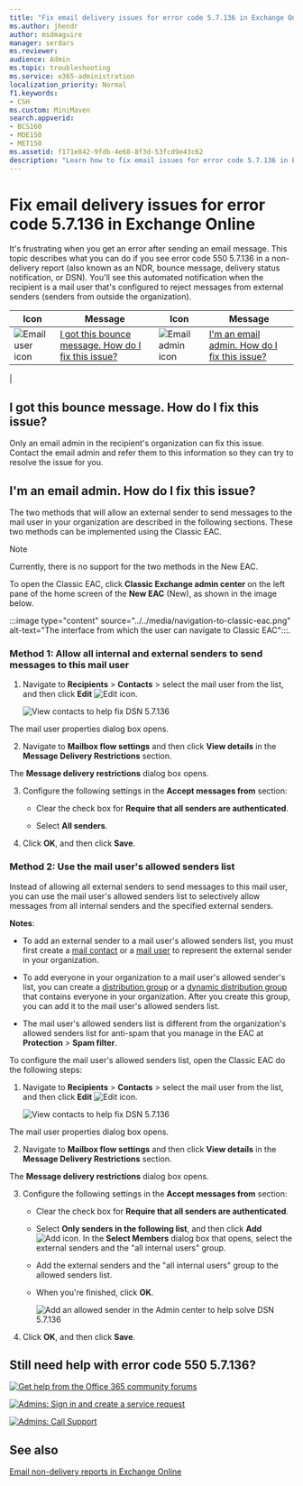 ```yaml
---
title: "Fix email delivery issues for error code 5.7.136 in Exchange Online"
ms.author: jhendr
author: msdmaguire
manager: serdars
ms.reviewer: 
audience: Admin
ms.topic: troubleshooting
ms.service: o365-administration
localization_priority: Normal
f1.keywords:
- CSH
ms.custom: MiniMaven
search.appverid:
- BCS160
- MOE150
- MET150
ms.assetid: f171e842-9fdb-4e68-8f3d-53fcd9e43c62
description: "Learn how to fix email issues for error code 5.7.136 in Exchange Online (the mail user recipient is configured to reject messages from external or unauthenticated senders)."
---
```


# Fix email delivery issues for error code 5.7.136 in Exchange Online

It's frustrating when you get an error after sending an email message. This topic describes what you can do if you see error code 550 5.7.136 in a non-delivery report (also known as an NDR, bounce message, delivery status notification, or DSN). You'll see this automated notification when the recipient is a mail user that's configured to reject messages from external senders (senders from outside the organization).

|Icon|Message|Icon|Message|
|---|---|---|---|
|![Email user icon](../../media/31425afd-41a9-435e-aa85-6886277c369b.png)|[I got this bounce message. How do I fix this issue?](#i-got-this-bounce-message-how-do-i-fix-this-issue)|![Email admin icon](../../media/3d4c569e-b819-4a29-86b1-4b9619cf2acf.png)|[I'm an email admin. How do I fix this issue?](#im-an-email-admin-how-do-i-fix-this-issue)|
|

## I got this bounce message. How do I fix this issue?

Only an email admin in the recipient's organization can fix this issue. Contact the email admin and refer them to this information so they can try to resolve the issue for you.

## I'm an email admin. How do I fix this issue?

The two methods that will allow an external sender to send messages to the mail user in your organization are described in the following sections. These two methods can be implemented using the Classic EAC.

> [!NOTE]
> Currently, there is no support for the two methods in the New EAC.

To open the Classic EAC, click **Classic Exchange admin center** on the left pane of the home screen of the **New EAC** (New), as shown in the image below.

:::image type="content" source="../../media/navigation-to-classic-eac.png" alt-text="The interface from which the user can navigate to Classic EAC":::.

### Method 1: Allow all internal and external senders to send messages to this mail user

1. Navigate to **Recipients** \> **Contacts** > select the mail user from the list, and then click **Edit** ![Edit icon](../../media/ebd260e4-3556-4fb0-b0bb-cc489773042c.gif).

   ![View contacts to help fix DSN 5.7.136](../../media/de84fb82-f697-443b-87f6-b0621dcf8a44.png)

The mail user properties dialog box opens.

2. Navigate to **Mailbox flow settings** and then click **View details** in the **Message Delivery Restrictions** section.

The **Message delivery restrictions** dialog box opens.

3. Configure the following settings in the **Accept messages from** section:

   - Clear the check box for **Require that all senders are authenticated**.

   - Select **All senders**.

4. Click **OK**, and then click **Save**.

### Method 2: Use the mail user's allowed senders list

Instead of allowing all external senders to send messages to this mail user, you can use the mail user's allowed senders list to selectively allow messages from all internal senders and the specified external senders.

**Notes**:

- To add an external sender to a mail user's allowed senders list, you must first create a [mail contact](../../recipients-in-exchange-online/manage-mail-contacts.md) or a [mail user](../../recipients-in-exchange-online/manage-mail-users.md) to represent the external sender in your organization.

- To add everyone in your organization to a mail user's allowed sender's list, you can create a [distribution group](../../recipients-in-exchange-online/manage-distribution-groups/manage-distribution-groups.md) or a [dynamic distribution group](../../recipients-in-exchange-online/manage-dynamic-distribution-groups/manage-dynamic-distribution-groups.md) that contains everyone in your organization. After you create this group, you can add it to the mail user's allowed senders list.

- The mail user's allowed senders list is different from the organization's allowed senders list for anti-spam that you manage in the EAC at **Protection** \> **Spam filter**.

To configure the mail user's allowed senders list, open the Classic EAC do the following steps:

1. Navigate to **Recipients** \> **Contacts** > select the mail user from the list, and then click **Edit** ![Edit icon](../../media/ebd260e4-3556-4fb0-b0bb-cc489773042c.gif).

   ![View contacts to help fix DSN 5.7.136](../../media/de84fb82-f697-443b-87f6-b0621dcf8a44.png)

The mail user properties dialog box opens.

2. Navigate to **Mailbox flow settings** and then click **View details** in the **Message Delivery Restrictions** section.

The **Message delivery restrictions** dialog box opens.

3. Configure the following settings in the **Accept messages from** section:

   - Clear the check box for **Require that all senders are authenticated**.

   - Select **Only senders in the following list**, and then click **Add** ![Add icon](../../media/8ee52980-254b-440b-99a2-18d068de62d3.gif). In the **Select Members** dialog box that opens, select the external senders and the "all internal users" group. 
   - Add the external senders and the "all internal users" group to the allowed senders list.
   - When you're finished, click **OK**.

     ![Add an allowed sender in the Admin center to help solve DSN 5.7.136](../../media/7306dda2-69dc-4d47-9d40-0fffaea881d6.png)

4. Click **OK**, and then click **Save**.

## Still need help with error code 550 5.7.136?

[![Get help from the Office 365 community forums](../../media/12a746cc-184b-4288-908c-f718ce9c4ba5.png)](https://answers.microsoft.com/)

[![Admins: Sign in and create a service request](../../media/10862798-181d-47a5-ae4f-3f8d5a2874d4.png)](https://admin.microsoft.com/AdminPortal/Home#/support)

[![Admins: Call Support](../../media/9f262e67-e8c9-4fc0-85c2-b3f4cfbc064e.png)](/microsoft-365/Admin/contact-support-for-business-products)

## See also

[Email non-delivery reports in Exchange Online](non-delivery-reports-in-exchange-online.md)